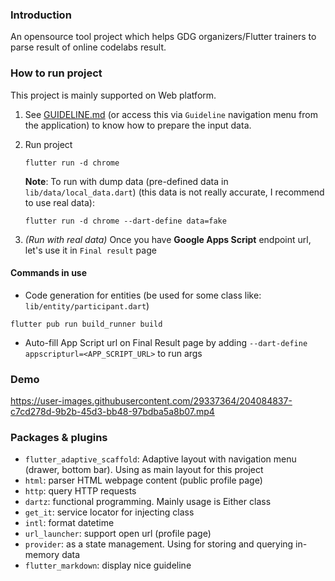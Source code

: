 ### Introduction
An opensource tool project which helps GDG organizers/Flutter trainers to parse result of online codelabs result.

### How to run project
This project is mainly supported on Web platform. 

1. See [GUIDELINE.md](assets/GUIDELINE.md) (or access this via `Guideline` navigation menu from the application) to know how to prepare the input data.

2. Run project

	```shell
	flutter run -d chrome
	```

	**Note**: To run with dump data (pre-defined data in `lib/data/local_data.dart`) (this data is not really accurate, I recommend to use real data):
	```shell
	flutter run -d chrome --dart-define data=fake
	```

3. _(Run with real data)_ Once you have **Google Apps Script** endpoint url, let's use it in `Final result` page

#### Commands in use

- Code generation for entities (be used for some class like: `lib/entity/participant.dart`)
```shell
flutter pub run build_runner build
```

- Auto-fill App Script url on Final Result page by adding `--dart-define appscripturl=<APP_SCRIPT_URL>` to run args

### Demo

https://user-images.githubusercontent.com/29337364/204084837-c7cd278d-9b2b-45d3-bb48-97bdba5a8b07.mp4

### Packages & plugins
- `flutter_adaptive_scaffold`: Adaptive layout with navigation menu (drawer, bottom bar). Using as main layout for this project
- `html`: parser HTML webpage content (public profile page)
- `http`: query HTTP requests
- `dartz`: functional programming. Mainly usage is Either class
- `get_it`: service locator for injecting class
- `intl`: format datetime
- `url_launcher`: support open url (profile page)
- `provider`: as a state management. Using for storing and querying in-memory data
- `flutter_markdown`: display nice guideline
